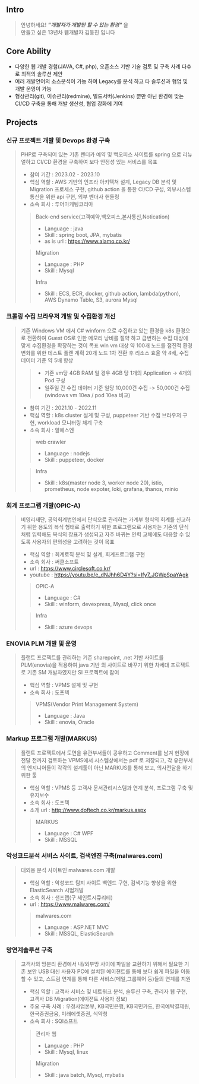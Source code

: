 ## Intro
> 안녕하세요! ***"개발자가 개발만 할 수 있는 환경"*** 을   
> 만들고 싶은 13년차 웹개발자 김동진 입니다

## Core Ability
* 다양한 웹 개발 경험(JAVA, C#, php), 오픈소스 기반 기술 검토 및 구축 사례 다수로 최적의 솔루션 제안
* 여러 개발언어의 소스분석이 가능 하여 Legacy를 분석 하고 타 솔루션과 협업 및 개발 운영이 가능
* 형상관리(git), 이슈관리(redmine), 빌드서버(Jenkins) 뿐만 아닌 환경에 맞는 CI/CD 구축을 통해 개발 생산성, 협업 강화에 기여

## Projects
### 신규 프로젝트 개발 및 Devops 환경 구축

> PHP로 구축되어 있는 기존 렌터카 예약 및 백오피스 사이트를 spring 으로 리뉴얼하고 CI/CD 환경을 구축하여 보다 안정성 있는 서비스를 목표 
>
> - 참여 기간 : 2023.02 - 2023.10
> - 핵심 역할 : AWS 기반의 인프라 아키텍쳐 설계, Legacy DB 분석 및 Migration 프로세스 구현, github action 을 통한 CI/CD 구성, 외부시스템 통신을 위한 api 구현, 외부 벤더사 핸들링
> - 소속 회사 : 투어마케팅코리아
>
>> Back-end service(고객예약,백오피스,본사통신,Notication)
>> - Language : java  
>> - Skill : spring boot, JPA, mybatis
>> - as is url : https://www.alamo.co.kr/
>> 
>
>> Migration
>> - Language : PHP
>> - Skill : Mysql
>>
>> Infra
>> - Skill : ECS, ECR, docker, github action, lambda(python), AWS Dynamo Table, S3, aurora Mysql
>>

### 크롤링 수집 브라우저 개발 및 수집환경 개선

> 기존 Windows VM 에서 C# winform 으로 수집하고 있는 환경을 k8s 환경으로 전환하여 Guest OS로 인한 메모리 낭비를 절약 하고 급변하는 수집 대상에 맞게 수집환경을 확장하는 것이 목표 
> win vm 대상 약 100개 노드를 점진적 환경 변화를 위한 테스트 플랜 계획
> 20개 노드 1차 전환 후 리소스 효율 약 4배, 수집 데이터 기준 약 5배 향상
>> - 기존 vm당 4GB RAM 일 경우 4GB 당 1개의 Application -> 4개의 Pod 구성
>> - 일주일 간 수집 데이터 기준 일당 10,000건 수집 -> 50,000건 수집(windows vm 10ea / pod 10ea 비교)
> 
> - 참여 기간 : 2021.10 - 2022.11
> - 핵심 역할 : k8s cluster 설계 및 구성, puppeteer 기반 수집 브라우저 구현, workload 모니터링 체계 구축
> - 소속 회사 : 알에스엔
>
>> web crawler
>> - Language : nodejs  
>> - Skill : puppeteer, docker
>> 
>
>> Infra
>> - Skill : k8s(master node 3, worker node 20), istio, prometheus, node expoter, loki, grafana, thanos, minio
>>

### 회계 프로그램 개발(OPIC-A)

> 비영리재단, 공익회계법인에서 단식으로 관리하는 가계부 형식의 회계를 신고하기 위한 용도의 복식 형태로 출력하기 위한 프로그램으로
> 사용자는 기존의 단식처럼 입력해도 복식의 장표가 생성되고
> 자주 바뀌는 인력 교체에도 대응할 수 있도록 사용자의 편의성을 고려하는 것이 목표
>
> - 핵심 역할 : 회계로직 분석 및 설계, 회계프로그램 구현
> - 소속 회사 : 써클소프트
> - url : https://www.circlesoft.co.kr/
> - youtube : https://youtu.be/e_dNJhh6D4Y?si=Ify7_JGWpSpaYAgk
>
>> OPIC-A
>> - Language : C#  
>> - Skill : winform, devexpress, Mysql, click once
>> 
>
>> Infra
>> - Skill : azure devops
>>

### ENOVIA PLM 개발 및 운영

> 플랜트 프로젝트를 관리하는 기존 sharepoint, .net 기반 사이트를 PLM(enovia)을 적용하여 java 기반 의 사이트로 바꾸기 위한 차세대 프로젝트로 기존 SM 개발자였지만 SI 프로젝트에 참여
>
> - 핵심 역할 : VPMS 설계 및 구현
> - 소속 회사 : 도프텍
>
>> VPMS(Vendor Print Management System)
>> - Language : Java  
>> - Skill : enovia, Oracle
>> 
>

### Markup 프로그램 개발(MARKUS)

> 플랜트 프로젝트에서 도면을 유관부서들이 공유하고 Comment를 남겨 현장에 전달 전까지 검토하는 VPMS에서 시스템상에서는 pdf 로 저장되고, 각 유관부서의 엔지니어들이 각각의 설계툴이 아닌 MARKUS를 통해 보고, 의사전달을 하기 위한 툴
>
> - 핵심 역할 : VPMS 등 고객사 문서관리시스템과 연계 분석, 프로그램 구축 및 유지보수
> - 소속 회사 : 도프텍
> - 소개 url : http://www.doftech.co.kr/markus.aspx
>
>> MARKUS
>> - Language : C# WPF  
>> - Skill : MSSQL
>> 
>

### 악성코드분석 서비스 사이트, 검색엔진 구축(malwares.com)

> 대외용 분석 사이트인 malwares.com 개발
>
> - 핵심 역할 : 악성코드 탐지 사이트 백엔드 구현, 검색기능 향상을 위한 ElasticSearch 시범개발
> - 소속 회사 : 샌즈랩(구 세인트시큐리티)
> - url : https://www.malwares.com/
>
>> malwares.com
>> - Language : ASP.NET MVC  
>> - Skill : MSSQL, ElasticSearch
>> 
>

### 망연계솔루션 구축

> 고객사의 망분리 환경에서 내/외부망 사이에 파일을 교환하기 위해서 필요한 기존 보안 USB 대신 사용자 PC에 설치된 에이젼트를 통해 보다 쉽게 파일을 이동 할 수 있고, 스트림 연계를 통해 다른 서비스(메일,그룹웨어 등)들의 연계를 지원
>
> - 핵심 역할 : 고객사 서비스 및 네트워크 분석, 솔루션 구축, 관리자 웹 구현, 고객사 DB Migration(에이젼트 사용자 정보)
> - 주요 구축 사례 : 우정사업본부, KB국민은행, KB국민카드, 한국예탁결제원, 한국증권금융, 미래에셋증권, 식약청
> - 소속 회사 : SQI소프트
>
>> 관리자 웹
>> - Language : PHP  
>> - Skill : Mysql, linux
>> 
>
>> Migration
>> - Skill : java batch, Mysql, mybatis
>>
